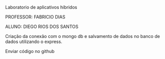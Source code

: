 Laboratorio de aplicativos hibridos

PROFESSOR: FABRICIO DIAS

ALUNO: DIEGO RIOS DOS SANTOS

Criação da conexão com o mongo db e salvamento de dados no banco de dados utilizando o express.

Enviar código no github
